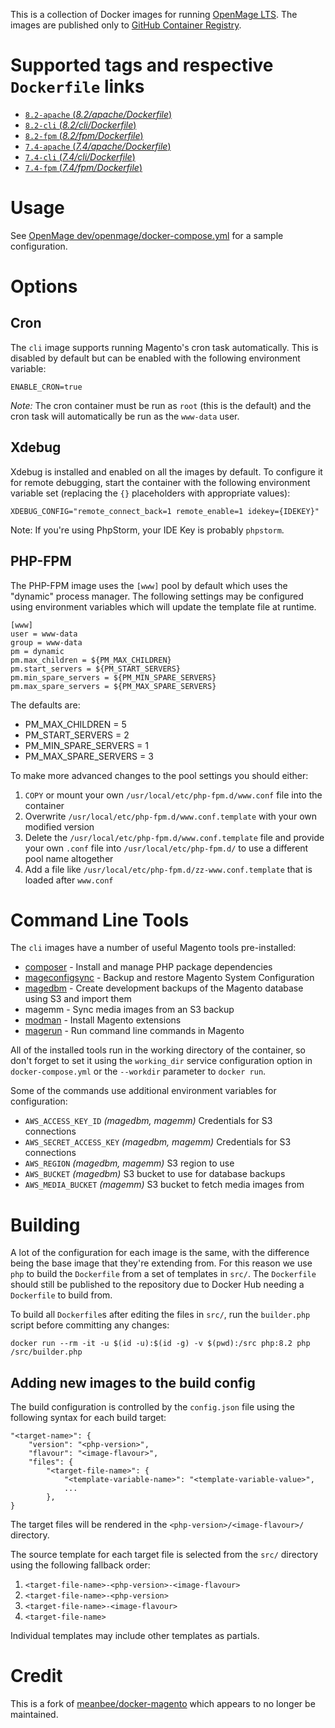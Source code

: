 This is a collection of Docker images for running [OpenMage LTS](https://github.com/OpenMage/magento-lts).
The images are published only to [GitHub Container Registry](https://github.com/colinmollenhour/docker-openmage/pkgs/container/docker-openmage).

# Supported tags and respective `Dockerfile` links

- [`8.2-apache` (*8.2/apache/Dockerfile*)](https://github.com/colinmollenhour/docker-openmage/blob/master/8.2/apache/Dockerfile)
- [`8.2-cli` (*8.2/cli/Dockerfile*)](https://github.com/colinmollenhour/docker-openmage/blob/master/8.2/cli/Dockerfile)
- [`8.2-fpm` (*8.2/fpm/Dockerfile*)](https://github.com/colinmollenhour/docker-openmage/blob/master/8.2/fpm/Dockerfile)
- [`7.4-apache` (*7.4/apache/Dockerfile*)](https://github.com/colinmollenhour/docker-openmage/blob/master/7.4/apache/Dockerfile)
- [`7.4-cli` (*7.4/cli/Dockerfile*)](https://github.com/colinmollenhour/docker-openmage/blob/master/7.4/cli/Dockerfile)
- [`7.4-fpm` (*7.4/fpm/Dockerfile*)](https://github.com/colinmollenhour/docker-openmage/blob/master/7.4/fpm/Dockerfile)


# Usage

See [OpenMage dev/openmage/docker-compose.yml](https://github.com/OpenMage/magento-lts/blob/main/dev/openmage/docker-compose.yml) for a sample configuration.

# Options

## Cron

The `cli` image supports running Magento's cron task automatically. This is disabled by default but can be enabled with
the following environment variable:

    ENABLE_CRON=true

*Note:* The cron container must be run as `root` (this is the default) and the cron task will automatically be run as the `www-data` user.

## Xdebug

Xdebug is installed and enabled on all the images by default. To configure it for remote debugging, start
the container with the following environment variable set (replacing the `{}` placeholders with appropriate values):

    XDEBUG_CONFIG="remote_connect_back=1 remote_enable=1 idekey={IDEKEY}"

Note: If you're using PhpStorm, your IDE Key is probably `phpstorm`.

## PHP-FPM

The PHP-FPM image uses the `[www]` pool by default which uses the "dynamic" process manager. The following
settings may be configured using environment variables which will update the template file at runtime.

```
[www]
user = www-data
group = www-data
pm = dynamic
pm.max_children = ${PM_MAX_CHILDREN}
pm.start_servers = ${PM_START_SERVERS}
pm.min_spare_servers = ${PM_MIN_SPARE_SERVERS}
pm.max_spare_servers = ${PM_MAX_SPARE_SERVERS}
```

The defaults are:

- PM_MAX_CHILDREN = 5
- PM_START_SERVERS = 2
- PM_MIN_SPARE_SERVERS = 1
- PM_MAX_SPARE_SERVERS = 3

To make more advanced changes to the pool settings you should either:

1. `COPY` or mount your own `/usr/local/etc/php-fpm.d/www.conf` file into the container
2. Overwrite `/usr/local/etc/php-fpm.d/www.conf.template` with your own modified version
3. Delete the `/usr/local/etc/php-fpm.d/www.conf.template` file and provide your own `.conf` file into `/usr/local/etc/php-fpm.d/` to use a different pool name altogether
4. Add a file like `/usr/local/etc/php-fpm.d/zz-www.conf.template` that is loaded after `www.conf`

# Command Line Tools

The `cli` images have a number of useful Magento tools pre-installed:

- [composer](https://getcomposer.org/) - Install and manage PHP package dependencies
- [mageconfigsync](https://github.com/punkstar/mageconfigsync) - Backup and restore Magento System Configuration
- [magedbm](https://github.com/meanbee/magedbm) - Create development backups of the Magento database using S3 and import them
- magemm - Sync media images from an S3 backup
- [modman](https://github.com/colinmollenhour/modman) - Install Magento extensions
- [magerun](https://github.com/netz98/n98-magerun) - Run command line commands in Magento

All of the installed tools run in the working directory of the container, so don't forget to set it using the `working_dir` service configuration option in `docker-compose.yml` or the `--workdir` parameter to `docker run`.

Some of the commands use additional environment variables for configuration:

 - `AWS_ACCESS_KEY_ID` _(magedbm, magemm)_ Credentials for S3 connections
 - `AWS_SECRET_ACCESS_KEY` _(magedbm, magemm)_ Credentials for S3 connections
 - `AWS_REGION` _(magedbm, magemm)_ S3 region to use
 - `AWS_BUCKET` _(magedbm)_ S3 bucket to use for database backups
 - `AWS_MEDIA_BUCKET` _(magemm)_ S3 bucket to fetch media images from

# Building

A lot of the configuration for each image is the same, with the difference being the base image that they're extending from.
For this reason we use `php` to build the `Dockerfile` from a set of templates in `src/`.  The `Dockerfile` should still
be published to the repository due to Docker Hub needing a `Dockerfile` to build from.

To build all `Dockerfile`s after editing the files in `src/`, run the `builder.php` script before committing any changes:

    docker run --rm -it -u $(id -u):$(id -g) -v $(pwd):/src php:8.2 php /src/builder.php

## Adding new images to the build config

The build configuration is controlled by the `config.json` file using the following syntax for each build target:

    "<target-name>": {
        "version": "<php-version>",
        "flavour": "<image-flavour>",
        "files": {
            "<target-file-name>": {
                "<template-variable-name>": "<template-variable-value>",
                ...
            },
    }

The target files will be rendered in the `<php-version>/<image-flavour>/` directory.

The source template for each target file is selected from the `src/` directory using the following fallback order:

1. `<target-file-name>-<php-version>-<image-flavour>`
2. `<target-file-name>-<php-version>`
3. `<target-file-name>-<image-flavour>`
4. `<target-file-name>`

Individual templates may include other templates as partials.

# Credit

This is a fork of [meanbee/docker-magento](https://github.com/meanbee/docker-magento) which appears to no longer be maintained.